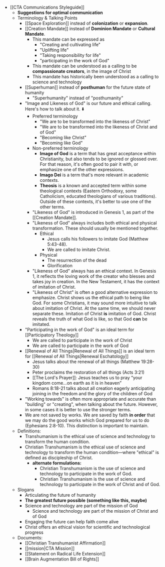- [[CTA Communications Styleguide]]
    - __Suggestions for optimal communication__
    - Terminology & Talking Points
        - [[Space Exploration]] instead of __colonization__ or __expansion__.
        - [[Creation Mandate]] instead of __Dominion Mandate__ or __Cultural Mandate__.
            - This mandate can be expressed as
                - "Creating and cultivating life"
                - "Uplifting life"
                - "Taking responsibility for life"
                - "participating in the work of God"
            - This mandate can be understood as a calling to be **compassionate creators**, in the image of Christ
            - This mandate has historically been understood as a calling to science and technology
        - [[Superhuman]] instead of __posthuman__ for the future state of humanity
            - "Superhumanity" instead of "posthumanity"
        - "Image and Likeness of God" is our future and ethical calling. Here's how to talk about it. ⬇️
            - Preferred terminology
                - "We are to be transformed into the likeness of Christ"
                - "We are to be transformed into the likeness of Christ and of God"
                - "Becoming like Christ"
                - "Becoming like God"
            - Non-preferred terminology
                - __Image of God__ is a term that has great acceptance within Christianity, but also tends to be ignored or glossed over. For that reason, it's often good to pair it with, or emphasize one of the other expressions.
                - __Imago Dei__ is a term that's more relevant in academic contexts.
                - __Theosis__ is a known and accepted term within some theological contexts (Eastern Orthodoxy, some Catholicism, educated theologians of various traditions). Outside of these contexts, it's better to use one of the other terms.
            - "Likeness of God" is introduced in Genesis 1, as part of the [[Creation Mandate]]. 
            - "Likeness of God" always includes both ethical and physical transformation. These should usually be mentioned together.
                - Ethical
                    - Jesus calls his followers to imitate God (Matthew 5:43-48).
                    - We are called to imitate Christ.
                - Physical
                    - The resurrection of the dead
                    - Glorification
            - "Likeness of God" always has an ethical context. In Genesis 1, it reflects the loving work of the creator who blesses and takes joy in creation. In the New Testament, it has the context of imitation of Christ.
            - "Likeness of Christ" is often a good alternative expression to emphasize. Christ shows us the ethical path to being like God. For some Christians, it may sound more intuitive to talk about imitation of Christ. At the same time, we should never separate these. Imitation of Christ __is__ imitation of God. Christ reveals the truth of what God is like, so that God __can__ be imitated.
        - "Participating in the work of God" is an ideal term for [[Participatory Theology]]
            - We are called to participate in the work of Christ
            - We are called to participate in the work of God
        - [[Renewal of All Things|Renewal of All Things]] is an ideal term for [[Renewal of All Things|Renewal Eschatology]]
            - Jesus talks about the renewal of all things (Matthew 19:28-30)
            - Peter proclaims the restoration of all things (Acts 3:21)
            - [[The Lord's Prayer]]: Jesus teaches us to pray “your kingdom come…on earth as it is in heaven”
            - Romans 8:18-21 talks about all creation eagerly anticipating joining in the freedom and the glory of the children of God
        - "Working towards" is often more appropriate and accurate than "building" or "creating", when talking about the future. However, in some cases it is better to use the stronger terms.
        - We are not saved by works. We are saved by faith __in order__ that we may do the good works which God prepared for us to do (Ephesians 2:8-10). This distinction is important to maintain.
    - Definitions:
        - Transhumanism is the ethical use of science and technology to transform the human condition.
        - Christian Transhumanism is the ethical use of science and technology to transform the human condition—where "ethical" is defined as discipleship of Christ.
            - __alternate formulations:__
                - Christian Transhumanism is the use of science and technology to participate in the work of God.
                - Christian Transhumanism is the use of science and technology to participate in the work of Christ and of God.
    - Slogans
        - Articulating the future of humanity
        - __The greatest future possible__ **__(something like this, maybe)__**
        - Science and technology are part of the mission of God
            - Science and technology are part of the mission of Christ and of God
        - Engaging the future can help faith come alive
        - Christ offers an ethical vision for scientific and technological progress
    - Documents:
        - [[Christian Transhumanist Affirmation]]
        - [[mission|CTA Mission]]
        - [[Statement on Radical Life Extension]]
        - [[Brain Augmentation Bill of Rights]]
